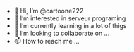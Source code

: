 - 👋 Hi, I’m @cartoone222
- 👀 I’m interested in serveur programing
- 🌱 I’m currently learning in a lot of thigs
- 💞️ I’m looking to collaborate on ...
- 📫 How to reach me ...

<!---
cartoone222/cartoone222 is a ✨ special ✨ repository because its `README.md` (this file) appears on your GitHub profile.
You can click the Preview link to take a look at your changes.
--->
